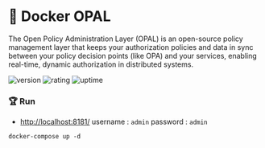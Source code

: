 # 🎉 Docker OPAL

The Open Policy Administration Layer (OPAL) is an open-source policy management layer that keeps your authorization policies and data in sync between your policy decision points (like OPA) and your services, enabling real-time, dynamic authorization in distributed systems.

![version](https://img.shields.io/badge/version-1.0-blue)
![rating](https://img.shields.io/badge/rating-★★★★★-yellow)
![uptime](https://img.shields.io/badge/uptime-100%25-brightgreen)

### 🏆 Run

- [http://localhost:8181/](http://localhost:8181/) username : `admin` password : `admin`

```shell
docker-compose up -d
```
